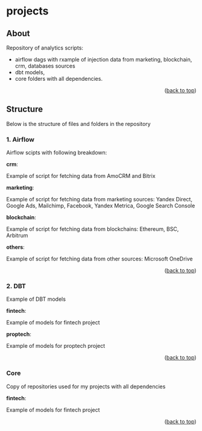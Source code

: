 # projects

<!-- ABOUT -->
## About

Repository of analytics scripts:
- airflow dags with rxample of injection data from marketing, blockchain, crm, databases sources
- dbt models,
- core folders with all dependencies.
<p align="right">(<a href="#readme-top">back to top</a>)</p>

<!-- STRUCTURE -->
## Structure

Below is the structure of files and folders in the repository

### 1. Airflow

Airflow scipts with following breakdown:

**crm**:

Example of script for fetching data from AmoCRM and Bitrix 

**marketing**:

Example of script for fetching data from marketing sources: Yandex Direct, Google Ads, Mailchimp, Facebook, Yandex Metrica, Google Search Console

**blockchain**:

Example of script for fetching data from blockchains: Ethereum, BSC, Arbitrum

**others**:

Example of script for fetching data from other sources: Microsoft OneDrive

<p align="right">(<a href="#readme-top">back to top</a>)</p>

### 2. DBT

Example of DBT models

**fintech**:

Example of models for fintech project

**proptech**:

Example of models for proptech project

<p align="right">(<a href="#readme-top">back to top</a>)</p>

### Core

Copy of repositories used for my projects with all dependencies

**fintech**:

Example of models for fintech project

<p align="right">(<a href="#readme-top">back to top</a>)</p>
